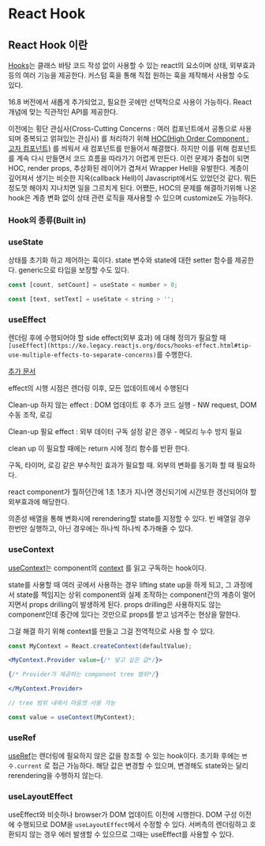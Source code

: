 # React Hook

## React Hook 이란

[Hooks](https://ko.legacy.reactjs.org/docs/hooks-intro.html)는 클래스 바탕 코드 작성 없이 사용할 수 있는 react의 요소이며 상태, 외부효과 등의 여러 기능을 제공한다. 커스텀 훅을 통해 직접 원하는 훅을 제작해서 사용할 수도 있다.

16.8 버전에서 새롭게 추가되었고, 필요한 곳에만 선택적으로 사용이 가능하다. React 개념에 맞는 직관적인 API를 제공한다.

이전에는 횡단 관심사(Cross-Cutting Concerns : 여러 컴포넌트에서 공통으로 사용되며 중복되고 얽혀있는 관심사) 를 처리하기 위해 [HOC(High Order Component : 고차 컴포넌트)](https://ko.legacy.reactjs.org/docs/higher-order-components.html) 를 씌워서 새 컴포넌트를 만들어서 해결했다. 하지만 이를 위해 컴포넌트를 계속 다시 만들면서 코드 흐름을 따라가기 어렵게 만든다. 이런 문제가 중첩이 되면 HOC, render props, 추상화된 레이어가 겹쳐서 Wrapper Hell을 유발한다. 계층이 깊어져서 생기는 비슷한 지옥(callback Hell)이 Javascript에서도 있었던것 같다. 뭐든 정도껏 해야지 지나치면 일을 그르치게 된다. 어쨌든, HOC의 문제를 해결하기위해 나온 hook은 계층 변화 없이 상태 관련 로직을 재사용할 수 있으며 customize도 가능하다.

### Hook의 종류(Built in)

### useState

상태를 초기화 하고 제어하는 훅이다. state 변수와 state에 대한 setter 함수를 제공한다. generic으로 타입을 보장할 수도 있다.

```jsx
const [count, setCount] = useState < number > 0;

const [text, setText] = useState < string > '';
```

### useEffect

렌더링 후에 수행되어야 할 side effect(외부 효과) 에 대해 정의가 필요할 때 `[useEffect](https://ko.legacy.reactjs.org/docs/hooks-effect.html#tip-use-multiple-effects-to-separate-concerns)`를 수행한다.

[추가 문서](https://ko.legacy.reactjs.org/docs/hooks-reference.html#useeffect)

effect의 시행 시점은 렌더링 이후, 모든 업데이트에서 수행된다

Clean-up 하지 않는 effect : DOM 업데이트 후 추가 코드 실행 - NW request, DOM 수동 조작, 로깅

Clean-up 필요 effect : 외부 데이터 구독 설정 같은 경우 - 메모리 누수 방지 필요

clean up 이 필요할 때에는 return 시에 정리 함수를 반환 한다.

구독, 타이머, 로깅 같은 부수적인 효과가 필요할 때. 외부의 변화를 동기화 할 때 필요하다.

react component가 뭘하던간에 1초 1초가 지나면 갱신되기에 시간또한 갱신되어야 할 외부효과에 해당한다.

의존성 배열을 통해 변화시에 rerendering할 state를 지정할 수 있다. 빈 배열일 경우 한번만 실행하고, 아닌 경우에는 하나씩 하나씩 추가해줄 수 있다.

### useContext

[useContext](https://react.dev/reference/react/useContext)는 component의 [context](https://react.dev/learn/passing-data-deeply-with-context) 를 읽고 구독하는 hook이다.

state를 사용할 때 여러 곳에서 사용하는 경우 lifting state up을 하게 되고, 그 과정에서 state를 책임지는 상위 component와 실제 조작하는 component간의 계층이 멀어지면서 props drilling이 발생하게 된다. props drilling은 사용하지도 않는 component인데 중간에 있다는 것만으로 props를 받고 넘겨주는 현상을 말한다.

그걸 해결 하기 위해 context를 만들고 그걸 전역적으로 사용 할 수 있다.

```jsx
const MyContext = React.createContext(defaultValue);

<MyContext.Provider value={/* 넣고 싶은 값*/}>

{/* Provider가 제공하는 component tree 범위*/}

</MyContext.Provider>

// tree 범위 내에서 마음껏 사용 가능

const value = useContext(MyContext);
```

### useRef

[useRef](https://react.dev/reference/react/useRef)는 렌더링에 필요하지 않은 값을 참조할 수 있는 hook이다. 초기화 후에는 `변수.current` 로 접근 가능하다. 해당 값은 변경할 수 있으며, 변경해도 state와는 달리 rerendering을 수행하지 않는다.

### useLayoutEffect

useEffect와 비슷하나 browser가 DOM 업데이트 이전에 시행한다. DOM 구성 이전에 수행되므로 DOM을 `useLayoutEffect`에서 수정할 수 있다. 서버측의 렌더링하고 호환되지 않는 경우 에러 발생할 수 있으므로 그때는 useEffect를 사용할 수 있다.
